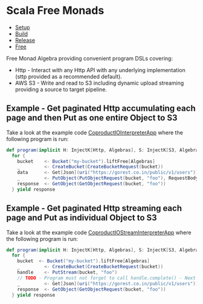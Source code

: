# Scala Free Monads

- [Setup](docs/setup.md)
- [Build](docs/build.md)
- [Release](docs/release.md)
- [Free](docs/free.md)

Free Monad Algebra providing convenient program DSLs covering:

- Http - Interact with any Http API with any underlying implementation (sttp provided as a recommended default).
- AWS S3 - Write and read to S3 including dynamic upload streaming providing a source to target pipeline.

## Example - Get paginated Http accumulating each page and then Put as one entire Object to S3

Take a look at the example code [CoproductIOInterpreterApp](src/it/scala/com/backwards/algebra/interpreter/CoproductIOInterpreterApp.scala) where the following program is run:

```scala
def program(implicit H: InjectK[Http, Algebras], S: InjectK[S3, Algebras]): Free[Algebras, ResponseInputStream[GetObjectResponse]] =
  for {
    bucket    <- Bucket("my-bucket").liftFree[Algebras]
    _         <- CreateBucket(CreateBucketRequest(bucket))
    data      <- Get[Json](uri("https://gorest.co.in/public/v1/users")).paginate
    _         <- PutObject(PutObjectRequest(bucket, "foo"), RequestBody.fromString(data.map(_.noSpaces).mkString("\n")))
    response  <- GetObject(GetObjectRequest(bucket, "foo"))
  } yield response
```

## Example - Get paginated Http streaming each page and Put as individual Object to S3

Take a look at the example code [CoproductIOStreamInterpreterApp](src/it/scala/com/backwards/algebra/interpreter/CoproductIOStreamInterpreterApp.scala) where the following program is run:

```scala
def program(implicit H: InjectK[Http, Algebras], S: InjectK[S3, Algebras]): Free[Algebras, ResponseInputStream[GetObjectResponse]] =
  for {
    bucket  <- Bucket("my-bucket").liftFree[Algebras]
    _         <- CreateBucket(CreateBucketRequest(bucket))
    handle    <- PutStream(bucket, "foo")
    // TODO - Program must not forget to call handle.complete() - Next code iteration will have some sort of Resource like Cats
    _         <- Get[Json](uri("https://gorest.co.in/public/v1/users")).paginate(handle).as(handle.complete())
    response  <- GetObject(GetObjectRequest(bucket, "foo"))
  } yield response
```